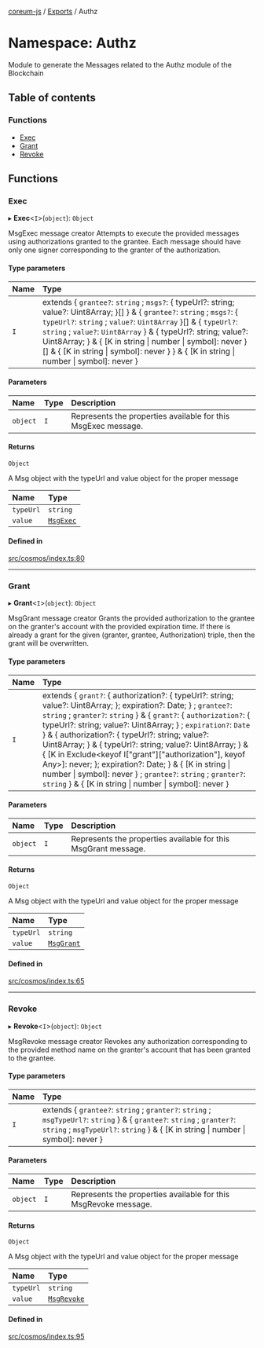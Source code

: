 [coreum-js](../README.md) / [Exports](../modules.md) / Authz

# Namespace: Authz

Module to generate the Messages related to the Authz module of the Blockchain

## Table of contents

### Functions

- [Exec](Authz.md#exec)
- [Grant](Authz.md#grant)
- [Revoke](Authz.md#revoke)

## Functions

### Exec

▸ **Exec**<`I`\>(`object`): `Object`

MsgExec message creator
Attempts to execute the provided messages using authorizations granted to the grantee. Each message should have only one signer corresponding to the granter of the authorization.

#### Type parameters

| Name | Type |
| :------ | :------ |
| `I` | extends { `grantee?`: `string` ; `msgs?`: { typeUrl?: string; value?: Uint8Array; }[]  } & { `grantee?`: `string` ; `msgs?`: { `typeUrl?`: `string` ; `value?`: `Uint8Array`  }[] & { `typeUrl?`: `string` ; `value?`: `Uint8Array`  } & { typeUrl?: string; value?: Uint8Array; } & { [K in string \| number \| symbol]: never }[] & { [K in string \| symbol]: never }  } & { [K in string \| number \| symbol]: never } |

#### Parameters

| Name | Type | Description |
| :------ | :------ | :------ |
| `object` | `I` | Represents the properties available for this MsgExec message. |

#### Returns

`Object`

A Msg object with the typeUrl and value object for the proper message

| Name | Type |
| :------ | :------ |
| `typeUrl` | `string` |
| `value` | [`MsgExec`](internal_.md#msgexec) |

#### Defined in

[src/cosmos/index.ts:80](https://github.com/CooperFoundation/coreum-js/blob/f8fbe50/src/cosmos/index.ts#L80)

___

### Grant

▸ **Grant**<`I`\>(`object`): `Object`

MsgGrant message creator
Grants the provided authorization to the grantee on the granter's account with the provided expiration time. If there is already a grant for the given (granter, grantee, Authorization) triple, then the grant will be overwritten.

#### Type parameters

| Name | Type |
| :------ | :------ |
| `I` | extends { `grant?`: { authorization?: { typeUrl?: string; value?: Uint8Array; }; expiration?: Date; } ; `grantee?`: `string` ; `granter?`: `string`  } & { `grant?`: { `authorization?`: { typeUrl?: string; value?: Uint8Array; } ; `expiration?`: `Date`  } & { authorization?: { typeUrl?: string; value?: Uint8Array; } & { typeUrl?: string; value?: Uint8Array; } & { [K in Exclude<keyof I["grant"]["authorization"], keyof Any\>]: never; }; expiration?: Date; } & { [K in string \| number \| symbol]: never } ; `grantee?`: `string` ; `granter?`: `string`  } & { [K in string \| number \| symbol]: never } |

#### Parameters

| Name | Type | Description |
| :------ | :------ | :------ |
| `object` | `I` | Represents the properties available for this MsgGrant message. |

#### Returns

`Object`

A Msg object with the typeUrl and value object for the proper message

| Name | Type |
| :------ | :------ |
| `typeUrl` | `string` |
| `value` | [`MsgGrant`](internal_.md#msggrant) |

#### Defined in

[src/cosmos/index.ts:65](https://github.com/CooperFoundation/coreum-js/blob/f8fbe50/src/cosmos/index.ts#L65)

___

### Revoke

▸ **Revoke**<`I`\>(`object`): `Object`

MsgRevoke message creator
Revokes any authorization corresponding to the provided method name on the granter's account that has been granted to the grantee.

#### Type parameters

| Name | Type |
| :------ | :------ |
| `I` | extends { `grantee?`: `string` ; `granter?`: `string` ; `msgTypeUrl?`: `string`  } & { `grantee?`: `string` ; `granter?`: `string` ; `msgTypeUrl?`: `string`  } & { [K in string \| number \| symbol]: never } |

#### Parameters

| Name | Type | Description |
| :------ | :------ | :------ |
| `object` | `I` | Represents the properties available for this MsgRevoke message. |

#### Returns

`Object`

A Msg object with the typeUrl and value object for the proper message

| Name | Type |
| :------ | :------ |
| `typeUrl` | `string` |
| `value` | [`MsgRevoke`](internal_.md#msgrevoke) |

#### Defined in

[src/cosmos/index.ts:95](https://github.com/CooperFoundation/coreum-js/blob/f8fbe50/src/cosmos/index.ts#L95)
